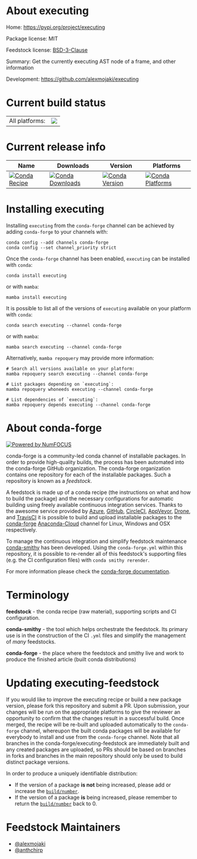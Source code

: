 About executing
===============

Home: https://pypi.org/project/executing

Package license: MIT

Feedstock license: [BSD-3-Clause](https://github.com/conda-forge/executing-feedstock/blob/main/LICENSE.txt)

Summary: Get the currently executing AST node of a frame, and other information

Development: https://github.com/alexmojaki/executing

Current build status
====================


<table><tr><td>All platforms:</td>
    <td>
      <a href="https://dev.azure.com/conda-forge/feedstock-builds/_build/latest?definitionId=8753&branchName=main">
        <img src="https://dev.azure.com/conda-forge/feedstock-builds/_apis/build/status/executing-feedstock?branchName=main">
      </a>
    </td>
  </tr>
</table>

Current release info
====================

| Name | Downloads | Version | Platforms |
| --- | --- | --- | --- |
| [![Conda Recipe](https://img.shields.io/badge/recipe-executing-green.svg)](https://anaconda.org/conda-forge/executing) | [![Conda Downloads](https://img.shields.io/conda/dn/conda-forge/executing.svg)](https://anaconda.org/conda-forge/executing) | [![Conda Version](https://img.shields.io/conda/vn/conda-forge/executing.svg)](https://anaconda.org/conda-forge/executing) | [![Conda Platforms](https://img.shields.io/conda/pn/conda-forge/executing.svg)](https://anaconda.org/conda-forge/executing) |

Installing executing
====================

Installing `executing` from the `conda-forge` channel can be achieved by adding `conda-forge` to your channels with:

```
conda config --add channels conda-forge
conda config --set channel_priority strict
```

Once the `conda-forge` channel has been enabled, `executing` can be installed with `conda`:

```
conda install executing
```

or with `mamba`:

```
mamba install executing
```

It is possible to list all of the versions of `executing` available on your platform with `conda`:

```
conda search executing --channel conda-forge
```

or with `mamba`:

```
mamba search executing --channel conda-forge
```

Alternatively, `mamba repoquery` may provide more information:

```
# Search all versions available on your platform:
mamba repoquery search executing --channel conda-forge

# List packages depending on `executing`:
mamba repoquery whoneeds executing --channel conda-forge

# List dependencies of `executing`:
mamba repoquery depends executing --channel conda-forge
```


About conda-forge
=================

[![Powered by
NumFOCUS](https://img.shields.io/badge/powered%20by-NumFOCUS-orange.svg?style=flat&colorA=E1523D&colorB=007D8A)](https://numfocus.org)

conda-forge is a community-led conda channel of installable packages.
In order to provide high-quality builds, the process has been automated into the
conda-forge GitHub organization. The conda-forge organization contains one repository
for each of the installable packages. Such a repository is known as a *feedstock*.

A feedstock is made up of a conda recipe (the instructions on what and how to build
the package) and the necessary configurations for automatic building using freely
available continuous integration services. Thanks to the awesome service provided by
[Azure](https://azure.microsoft.com/en-us/services/devops/), [GitHub](https://github.com/),
[CircleCI](https://circleci.com/), [AppVeyor](https://www.appveyor.com/),
[Drone](https://cloud.drone.io/welcome), and [TravisCI](https://travis-ci.com/)
it is possible to build and upload installable packages to the
[conda-forge](https://anaconda.org/conda-forge) [Anaconda-Cloud](https://anaconda.org/)
channel for Linux, Windows and OSX respectively.

To manage the continuous integration and simplify feedstock maintenance
[conda-smithy](https://github.com/conda-forge/conda-smithy) has been developed.
Using the ``conda-forge.yml`` within this repository, it is possible to re-render all of
this feedstock's supporting files (e.g. the CI configuration files) with ``conda smithy rerender``.

For more information please check the [conda-forge documentation](https://conda-forge.org/docs/).

Terminology
===========

**feedstock** - the conda recipe (raw material), supporting scripts and CI configuration.

**conda-smithy** - the tool which helps orchestrate the feedstock.
                   Its primary use is in the construction of the CI ``.yml`` files
                   and simplify the management of *many* feedstocks.

**conda-forge** - the place where the feedstock and smithy live and work to
                  produce the finished article (built conda distributions)


Updating executing-feedstock
============================

If you would like to improve the executing recipe or build a new
package version, please fork this repository and submit a PR. Upon submission,
your changes will be run on the appropriate platforms to give the reviewer an
opportunity to confirm that the changes result in a successful build. Once
merged, the recipe will be re-built and uploaded automatically to the
`conda-forge` channel, whereupon the built conda packages will be available for
everybody to install and use from the `conda-forge` channel.
Note that all branches in the conda-forge/executing-feedstock are
immediately built and any created packages are uploaded, so PRs should be based
on branches in forks and branches in the main repository should only be used to
build distinct package versions.

In order to produce a uniquely identifiable distribution:
 * If the version of a package **is not** being increased, please add or increase
   the [``build/number``](https://docs.conda.io/projects/conda-build/en/latest/resources/define-metadata.html#build-number-and-string).
 * If the version of a package **is** being increased, please remember to return
   the [``build/number``](https://docs.conda.io/projects/conda-build/en/latest/resources/define-metadata.html#build-number-and-string)
   back to 0.

Feedstock Maintainers
=====================

* [@alexmojaki](https://github.com/alexmojaki/)
* [@anthchirp](https://github.com/anthchirp/)

